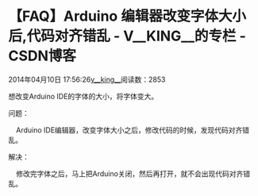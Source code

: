 # 【FAQ】Arduino 编辑器改变字体大小后,代码对齐错乱 - V__KING__的专栏 - CSDN博客





2014年04月10日 17:56:26[v__king__](https://me.csdn.net/V__KING__)阅读数：2853








想改变Arduino IDE的字体的大小，将字体变大。


问题：

    Arduino IDE编辑器，改变字体大小之后，修改代码的时候，发现代码对齐错乱。

解决：

    修改完字体之后，马上把Arduino关闭，然后再打开，就不会出现代码对齐错乱。









